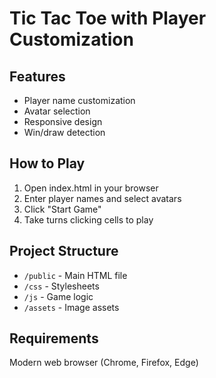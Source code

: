# Tic Tac Toe with Player Customization

## Features
- Player name customization
- Avatar selection
- Responsive design
- Win/draw detection

## How to Play
1. Open index.html in your browser
2. Enter player names and select avatars
3. Click "Start Game"
4. Take turns clicking cells to play

## Project Structure
- `/public` - Main HTML file
- `/css` - Stylesheets
- `/js` - Game logic
- `/assets` - Image assets

## Requirements
Modern web browser (Chrome, Firefox, Edge)
